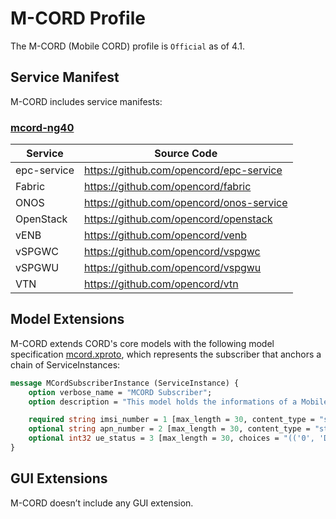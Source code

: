 # M-CORD Profile

The M-CORD (Mobile CORD) profile is `Official` as of 4.1.

## Service Manifest

M-CORD includes service manifests:

### [mcord-ng40](https://github.com/opencord/platform-install/blob/cord-4.1/profile_manifests/mcord-ng40.yml)

| Service      | Source Code         |
|--------------|---------------|
| epc-service  | https://github.com/opencord/epc-service |
| Fabric       | https://github.com/opencord/fabric |
| ONOS         | https://github.com/opencord/onos-service |
| OpenStack    | https://github.com/opencord/openstack |
| vENB         | https://github.com/opencord/venb |
| vSPGWC       | https://github.com/opencord/vspgwc |
| vSPGWU       | https://github.com/opencord/vspgwu |
| VTN          | https://github.com/opencord/vtn |

## Model Extensions

M-CORD extends CORD's core models with the following model specification
[mcord.xproto](https://github.com/opencord/mcord/blob/master/xos/models/mcord.xproto),
which represents the subscriber that anchors a chain of ServiceInstances:

```proto
message MCordSubscriberInstance (ServiceInstance) {
    option verbose_name = "MCORD Subscriber";
    option description = "This model holds the informations of a Mobile Subscriber in CORD";

    required string imsi_number = 1 [max_length = 30, content_type = "stripped", blank = False, null = False, db_index = False];
    optional string apn_number = 2 [max_length = 30, content_type = "stripped", blank = True, null = True, db_index = False];
    optional int32 ue_status = 3 [max_length = 30, choices = "(('0', 'Detached'), ('1', 'Attached'))", blank = True, null = True, db_index = False];
}
```

## GUI Extensions

M-CORD doesn’t include any GUI extension.
